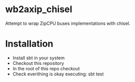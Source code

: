 # wb2axip_chisel
Attempt to wrap ZipCPU buses implementations with chisel.

# Installation

- Install sbt in your system
- Checkout this repository
- In the root of this repo checkout
- Check everithing is okay executing: sbt test
